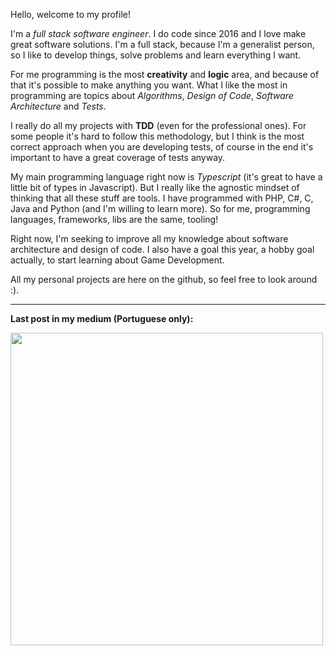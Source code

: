 Hello, welcome to my profile! 

I'm a *full stack software engineer*. I do code since 2016 and I love make great software solutions. I'm a full stack, because I'm a generalist person, so I like to develop things, solve problems and learn everything I want.

For me programming is the most **creativity** and **logic** area, and because of that it's possible to make anything you want. What I like the most in programming are topics about *Algorithms*, *Design of Code*, *Software Architecture* and *Tests*.

I really do all my projects with **TDD** (even for the professional ones). For some people it's hard to follow this methodology, but I think is the most correct approach when you are developing tests, of course in the end it's important to have a great coverage of tests anyway.

My main programming language right now is *Typescript* (it's great to have a little bit of types in Javascript). But I really like the agnostic mindset of thinking that all these stuff are tools. I have programmed with PHP, C#, C, Java and Python (and I'm willing to learn more). So for me, programming languages, frameworks, libs are the same, tooling!

Right now, I'm seeking to improve all my knowledge about software architecture and design of code. I also have a goal this year, a hobby goal actually, to start learning about Game Development.

All my personal projects are here on the github, so feel free to look around :).

---

**Last post in my medium (Portuguese only):**

<a target="_blank" href="https://github-readme-medium-recent-article.vercel.app/medium/@hdev/0">
 <img src="https://github-readme-medium-recent-article.vercel.app/medium/@hdev/0" width="500">
</a>



